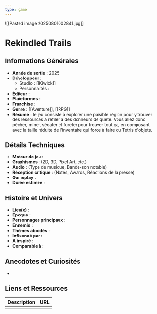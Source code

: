 ```yaml
---
type: game
---
```

![[Pasted image 20250801002841.jpg]]
# Rekindled Trails

## Informations Générales

- **Année de sortie** : 2025
- **Développeur** : 
	- Studio : [[Kiwick]]
	- Personnalités : 
- **Éditeur** : 
- **Plateformes** : 
- **Franchise** : 
- **Genre** : [[Aventure]], [[RPG]]
- **Résumé** : le jeu consiste à explorer une paisible région pour y trouver des ressources à refiler à des donneurs de quête. Vous allez donc pêcher, miner, sécater et fureter pour trouver tout ça, en composant avec la taille réduite de l'inventaire qui force à faire du Tetris d'objets.

## Détails Techniques
- **Moteur de jeu** : 
- **Graphismes** : (2D, 3D, Pixel Art, etc.)
- **Audio** : (Type de musique, Bande-son notable)
- **Réception critique** : (Notes, Awards, Réactions de la presse)
- **Gameplay** :
- **Durée estimée** : 

## Histoire et Univers
- **Lieu(x)** : 
- **Epoque** : 
- **Personnages principaux** : 
- **Ennemis** :
- **Thèmes abordés** : 
- **Influencé par** :
- **A inspiré** : 
- **Comparable à** :
## Anecdotes et Curiosités
- 
## Liens et Ressources

| Description | URL |
| ----------- | --- |
|             |     |
